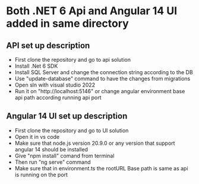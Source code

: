 # Both .NET 6 Api and Angular 14 UI added in same directory

## API set up description

* First clone the repository and go to api solution
* Install .Net 6 SDK
* Install SQL Server and change the connection string according to the DB
* Use "update-database" command to have the changes from migrations
* Open sln with visual studio 2022
* Run it on "http://localhost:5146" or change angular environment base api path according running api port


## Angular 14 UI set up description

* First clone the repository and go to UI solution
* Open it in vs code
* Make sure that node.js version 20.9.0 or any version that support angular 14 should be installed
* Give "npm install" comand from terminal
* Then run "ng serve" command
* Make sure that in environment.ts the rootURL Base path is same as api is running on the port

